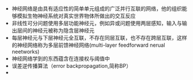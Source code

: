 * 神经网络是由具有适应性的简单单元组成的广泛并行互联的网络，他的组织能够模拟生物神经系统对真实世界物体所做出的交互反应
* 非线性可分问题使用多层功能神经元，例如异或问题使用两层感知，输入与输出层间的神经元被称为隐含层神经元
* 每层神经元与下层神经元全互联，不存在同层互联，也不存在跨层互联，这样的神经网络称为多层前馈神经网络(multi-layer feedforward nerual neetworks)
* 神经网络学到的东西蕴含在连接权与阈值中
* 误差逆传播算法（error backpropagation,简称BP）
* 
